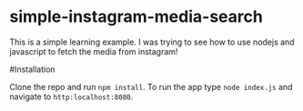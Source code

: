 # simple-instagram-media-search

This is a simple learning example.
I was trying to see how to use nodejs and javascript to fetch the media from instagram!

#Installation 

Clone the repo and run `npm install`.
To run the app type `node index.js` and navigate to `http:localhost:8080`.